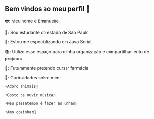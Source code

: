 ## **Bem vindos ao meu perfil** 💜

👽: Meu nome é Emanuelle

🏫: Sou estudante do estado de São Paulo

🤖: Estou me especializando em Java Script

📚: Utilizo esse espaço para minha organização e compartilhamento de projetos

🔬: Futuramente pretendo cursar farmácia

🌻: Curiosidades sobre mim:

    •Adoro animais🐶
    
    •Gosto de ouvir música🎶
    
    •Meu passatempo é fazer as unhas💅
    
    •Amo cozinhar🍲
    




